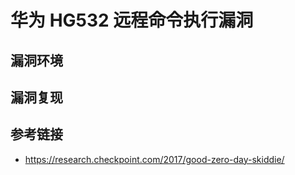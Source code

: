 # 华为 HG532 远程命令执行漏洞


## 漏洞环境

## 漏洞复现

## 参考链接

- https://research.checkpoint.com/2017/good-zero-day-skiddie/
